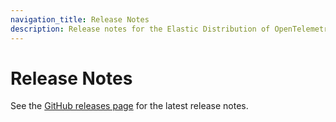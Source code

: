 ```yaml
---
navigation_title: Release Notes
description: Release notes for the Elastic Distribution of OpenTelemetry PHP.
---
```


# Release Notes

See the [GitHub releases page](https://github.com/elastic/elastic-otel-php/releases) for the latest release notes.
